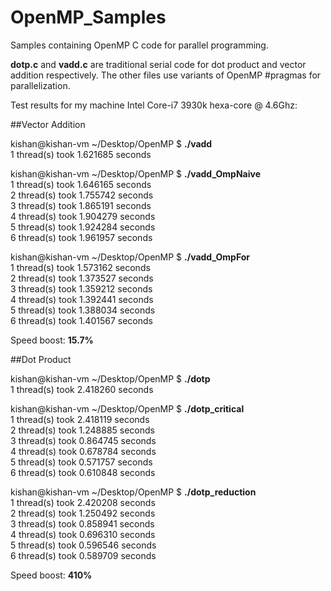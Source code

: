 OpenMP_Samples
==============

Samples containing OpenMP C code for parallel programming.  

**dotp.c** and **vadd.c** are traditional serial code for dot product and vector addition respectively.
The other files use variants of OpenMP #pragmas for parallelization.

Test results for my machine Intel Core-i7 3930k hexa-core @ 4.6Ghz:

##Vector Addition

kishan@kishan-vm ~/Desktop/OpenMP $ **./vadd**  
 1 thread(s) took 1.621685 seconds  

kishan@kishan-vm ~/Desktop/OpenMP $ **./vadd_OmpNaive**  
 1 thread(s) took 1.646165 seconds  
 2 thread(s) took 1.755742 seconds  
 3 thread(s) took 1.865191 seconds  
 4 thread(s) took 1.904279 seconds  
 5 thread(s) took 1.924284 seconds  
 6 thread(s) took 1.961957 seconds  
 
kishan@kishan-vm ~/Desktop/OpenMP $ **./vadd_OmpFor**  
 1 thread(s) took 1.573162 seconds  
 2 thread(s) took 1.373527 seconds  
 3 thread(s) took 1.359212 seconds  
 4 thread(s) took 1.392441 seconds  
 5 thread(s) took 1.388034 seconds  
 6 thread(s) took 1.401567 seconds  

Speed boost: **15.7%**

##Dot Product

kishan@kishan-vm ~/Desktop/OpenMP $ **./dotp**  
 1 thread(s) took 2.418260 seconds

kishan@kishan-vm ~/Desktop/OpenMP $ **./dotp_critical**  
 1 thread(s) took 2.418119 seconds  
 2 thread(s) took 1.248885 seconds  
 3 thread(s) took 0.864745 seconds  
 4 thread(s) took 0.678784 seconds  
 5 thread(s) took 0.571757 seconds  
 6 thread(s) took 0.610848 seconds  
 
kishan@kishan-vm ~/Desktop/OpenMP $ **./dotp_reduction**  
 1 thread(s) took 2.420208 seconds  
 2 thread(s) took 1.250492 seconds  
 3 thread(s) took 0.858941 seconds  
 4 thread(s) took 0.696310 seconds  
 5 thread(s) took 0.596546 seconds  
 6 thread(s) took 0.589709 seconds  

Speed boost: **410%**
